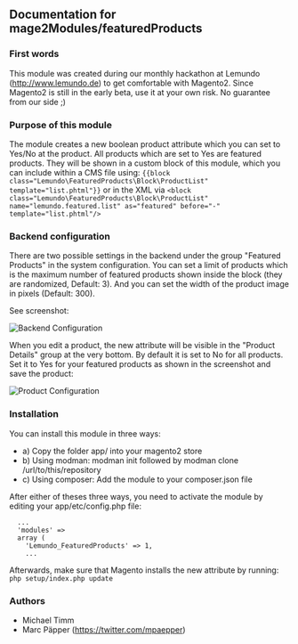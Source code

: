 ## Documentation for mage2Modules/featuredProducts

### First words

This module was created during our monthly hackathon at Lemundo (http://www.lemundo.de) to get comfortable with Magento2.
Since Magento2 is still in the early beta, use it at your own risk. No guarantee from our side ;)

### Purpose of this module

The module creates a new boolean product attribute which you can set to Yes/No at the product.
All products which are set to Yes are featured products.
They will be shown in a custom block of this module, which you can include within a CMS file using: 
```{{block class="Lemundo\FeaturedProducts\Block\ProductList" template="list.phtml"}}```
or in the XML via ```<block class="Lemundo\FeaturedProducts\Block\ProductList" name="lemundo.featured.list" as="featured" before="-" template="list.phtml"/>```

### Backend configuration

There are two possible settings in the backend under the group "Featured Products" in the system configuration.
You can set a limit of products which is the maximum number of featured products shown inside the block (they are randomized, Default: 3).
And you can set the width of the product image in pixels (Default: 300).

See screenshot:

![Backend Configuration](documentation/backend_configuration.jpg)

When you edit a product, the new attribute will be visible in the "Product Details" group at the very bottom.
By default it is set to No for all products. Set it to Yes for your featured products as shown in the screenshot and save the product:

![Product Configuration](documentation/product_configuration.jpg)

### Installation

You can install this module in three ways:

* a) Copy the folder app/ into your magento2 store
* b) Using modman: modman init followed by modman clone /url/to/this/repository
* c) Using composer: Add the module to your composer.json file

After either of theses three ways, you need to activate the module by editing your app/etc/config.php file:

```
  ...
  'modules' => 
  array (
    'Lemundo_FeaturedProducts' => 1,
    ...
```

Afterwards, make sure that Magento installs the new attribute by running: ```php setup/index.php update```

### Authors

* Michael Timm
* Marc Päpper (https://twitter.com/mpaepper)
